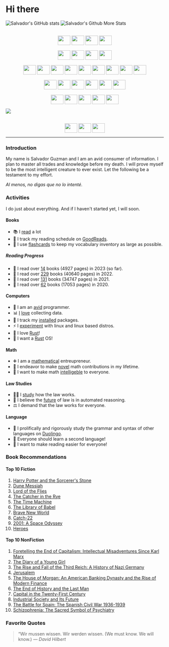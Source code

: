 # Hi there

![Salvador's GitHub stats](https://github-readme-stats.vercel.app/api?username=sguzman&show_icons=true&theme=radical)
![Salvador's Github More Stats](https://github-readme-stats.vercel.app/api/top-langs/?username=sguzman&layout=compact&langs_count=10&theme=radical)

<div style="display: inline_block" align="center"><br>
  <img align="center" height="30" width="40" src="https://raw.githubusercontent.com/sguzman/devicon/master/icons/markdown/markdown-original.svg">
  <img align="center" height="30" width="40" src="https://raw.githubusercontent.com/sguzman/devicon/master/icons/latex/latex-original.svg">
  <img align="center" height="30" width="40" src="https://raw.githubusercontent.com/sguzman/devicon/master/icons/vim/vim-plain.svg">
  <img align="center" height="30" width="40" src="https://raw.githubusercontent.com/sguzman/devicon/master/icons/vscode/vscode-plain.svg">
</div>

<div style="display: inline_block" align="center"><br>
  <img align="center" height="30" width="40" src="https://raw.githubusercontent.com/sguzman/devicon/master/icons/html5/html5-original.svg">
  <img align="center" height="30" width="40" src="https://raw.githubusercontent.com/sguzman/devicon/master/icons/css3/css3-original.svg">
  <img align="center" height="30" width="40" src="https://raw.githubusercontent.com/sguzman/devicon/master/icons/javascript/javascript-plain.svg">
  <img align="center" height="30" width="40" src="https://raw.githubusercontent.com/sguzman/devicon/master/icons/denojs/denojs-original.svg">
</div>

<div style="display: inline_block" align="center"><br>
  <img align="center" height="30" width="40" src="https://raw.githubusercontent.com/sguzman/devicon/master/icons/rust/rust-plain.svg">
  <img align="center" height="30" width="40" src="https://raw.githubusercontent.com/sguzman/devicon/master/icons/haskell/haskell-plain.svg">
  <img align="center" height="30" width="40" src="https://raw.githubusercontent.com/sguzman/devicon/master/icons/scala/scala-plain.svg">
  <img align="center" height="30" width="40" src="https://raw.githubusercontent.com/sguzman/devicon/master/icons/python/python-plain.svg">
  <img align="center" height="30" width="40" src="https://raw.githubusercontent.com/sguzman/devicon/master/icons/go/go-plain.svg">
  <img align="center" height="30" width="40" src="https://raw.githubusercontent.com/sguzman/devicon/master/icons/lua/lua-plain.svg">
  <img align="center" height="30" width="40" src="https://raw.githubusercontent.com/sguzman/devicon/master/icons/zig/zig-original.svg">
  <img align="center" height="30" width="40" src="https://raw.githubusercontent.com/sguzman/devicon/master/icons/cplusplus/cplusplus-plain.svg">
  <img align="center" height="30" width="40" src="https://raw.githubusercontent.com/sguzman/devicon/master/icons/java/java-plain.svg">
</div>

<div style="display: inline_block" align="center"><br>
  <img align="center" height="30" width="40" src="https://raw.githubusercontent.com/sguzman/devicon/master/icons/linux/linux-plain.svg">
  <img align="center" height="30" width="40" src="https://raw.githubusercontent.com/sguzman/devicon/master/icons/nixos/nixos-plain.svg">
  <img align="center" height="30" width="40" src="https://raw.githubusercontent.com/sguzman/devicon/master/icons/kubernetes/kubernetes-plain.svg">
  <img align="center" height="30" width="40" src="https://raw.githubusercontent.com/sguzman/devicon/master/icons/docker/docker-plain.svg">
  <img align="center" height="30" width="40" src="https://raw.githubusercontent.com/sguzman/devicon/master/icons/prometheus/prometheus-original.svg">
  <img align="center" height="30" width="40" src="https://raw.githubusercontent.com/sguzman/devicon/master/icons/postgresql/postgresql-plain.svg">
</div>

<div style="display: inline_block" align="center"><br>
  <img align="center" height="30" width="40" src="https://raw.githubusercontent.com/sguzman/devicon/master/icons/photoshop/photoshop-plain.svg">
  <img align="center" height="30" width="40" src="https://raw.githubusercontent.com/sguzman/devicon/master/icons/illustrator/illustrator-plain.svg">
  <img align="center" height="30" width="40" src="https://raw.githubusercontent.com/sguzman/devicon/master/icons/premierepro/premierepro-plain.svg">
  <img align="center" height="30" width="40" src="https://raw.githubusercontent.com/sguzman/devicon/master/icons/premierepro/premierepro-plain.svg">
  <img align="center" height="30" width="40" src="https://raw.githubusercontent.com/sguzman/devicon/master/icons/aftereffects/aftereffects-plain.svg">
</div>


![](https://komarev.com/ghpvc/?username=sguzman)

<div style="display: inline_block" align="center"><br>
  <img align="center" height="30" width="40" src="https://raw.githubusercontent.com/sguzman/devicon/master/icons/linkedin/linkedin-plain.svg">
  <img align="center" height="30" width="40" src="https://raw.githubusercontent.com/sguzman/devicon/master/icons/facebook/facebook-plain.svg">
  <img align="center" height="30" width="40" src="https://raw.githubusercontent.com/sguzman/devicon/master/icons/twitter/twitter-original.svg">
</div>

---

### Introduction
My name is Salvador Guzman and I am an avid consumer of information. I plan to master all trades and knowledge before my death. I will prove myself to be the most intelligent creature to ever exist. Let the following be a testament to my effort.

*Al menos, no digas que no lo intenté.*

### Activities
I do just about everything. And if I haven't started yet, I will soon.

#### Books
- 📚 I [read](https://github.com/sguzman/books-i-read) a lot
- 📒 I track my reading schedule on [GoodReads](https://www.goodreads.com/user/show/58613987-salvador-guzman).
- 📝 I use [flashcards](https://github.com/sguzman/english-flashcards-vocage) to keep my vocabulary inventory as large as possible.

##### Reading Progress
- 🧠 I read over [14](https://www.goodreads.com/user_challenges/39128783) books (4927 pages) in 2023 (so far).
- 🧠 I read over [229](https://www.goodreads.com/user_challenges/33451118) books (40640 pages) in 2022.
- 🧠 I read over [131](https://www.goodreads.com/user_challenges/28170883) books (34747 pages) in 2021.
- 🧠 I read over [62](https://www.goodreads.com/user_challenges/24301858) books (17053 pages) in 2020.

#### Computers
- 🔭 I am an [avid](https://github.com/sguzman) programmer.
- 📊 [I](https://github.com/sguzman/wolfram-data-repo) [love](https://github.com/sguzman/harvard-atlas-data) collecting data.
- 🌱 I track my [installed](https://github.com/sguzman/package-list) packages.
- ⚡ I [experiment](https://nixos.org/) with linux and linux based distros.
- 🦞 I love [Rust](https://www.rust-lang.org/)!
- 🧪 I want a [Rust](https://www.redox-os.org/) OS!

#### Math
- ➕ I am a [mathematical](https://github.com/sguzman/MathematicaMathFun) entreupreneur.
- 🔢 I endeavor to make [novel](https://github.com/sguzman/collatz-junk) math contributions in my lifetime.
- 🎲 I want to make math [intelligeble](https://www.cde.ca.gov/be/st/ss/documents/ccssmathstandardaug2013.pdf) to everyone.

#### Law Studies
- 👨‍⚖️ I [study](https://github.com/sguzman/us-code-stash) how the law works.
- 🤖 I believe the [future](https://law.mit.edu/pub/draftingx2rl/release/2) of law is in automated reasoning.
- ⚖️ I demand that the law works for everyone.

#### Language
- 🦉 I prolifically and rigorously study the grammar and syntax of other languages on [Duolingo](https://www.duolingo.com/profile/its_me_sguzman).
- 📝 Everyone should learn a second language!
- 🙌 I want to make reading easier for everyone!

### Book Recommendations

#### Top 10 Fiction
1. [Harry Potter and the Sorcerer's Stone](https://www.goodreads.com/book/show/3.Harry_Potter_and_the_Sorcerer_s_Stone)
2. [Dune Messiah](https://www.goodreads.com/book/show/44492285-dune-messiah?ref=nav_sb_ss_1_10)
3. [Lord of the Flies](https://www.goodreads.com/book/show/6193662-lord-of-the-flies)
4. [The Catcher in the Rye](https://www.goodreads.com/book/show/5107.The_Catcher_in_the_Rye)
5. [The Time Machine](https://www.goodreads.com/book/show/2493.The_Time_Machine?ref=nav_sb_ss_1_16)
6. [The Library of Babel](https://www.goodreads.com/book/show/172366.The_Library_of_Babel)
7. [Brave New World](https://www.goodreads.com/book/show/5129.Brave_New_World)
8. [Catch-22](https://www.goodreads.com/book/show/168668.Catch_22)
9. [2001: A Space Odyssey](https://www.goodreads.com/book/show/70535.2001)
10. [Heroes](https://www.goodreads.com/book/show/293951.Heroes)

#### Top 10 NonFiction
1. [Foretelling the End of Capitalism: Intellectual Misadventures Since Karl Marx](https://www.goodreads.com/book/show/51579648-foretelling-the-end-of-capitalism)
2. [The Diary of a Young Girl](https://www.goodreads.com/book/show/48855.The_Diary_of_a_Young_Girl)
3. [The Rise and Fall of the Third Reich: A History of Nazi Germany](https://www.goodreads.com/book/show/767171.The_Rise_and_Fall_of_the_Third_Reich)
4. [Jerusalem](https://www.goodreads.com/book/show/9477628-jerusalem)
5. [The House of Morgan: An American Banking Dynasty and the Rise of Modern Finance](https://www.goodreads.com/book/show/16131.The_House_of_Morgan)
6. [The End of History and the Last Man](https://www.goodreads.com/book/show/57981.The_End_of_History_and_the_Last_Man)
7. [Capital in the Twenty-First Century](https://www.goodreads.com/book/show/18736925-capital-in-the-twenty-first-century)
8. [Industrial Society and Its Future](https://www.goodreads.com/book/show/225468.Industrial_Society_and_Its_Future)
9. [The Battle for Spain: The Spanish Civil War 1936-1939](https://www.goodreads.com/book/show/42660.The_Battle_for_Spain)
10. [Schizophrenia: The Sacred Symbol of Psychiatry](https://www.goodreads.com/book/show/813205.Schizophrenia)
### Favorite Quotes
> “Wir mussen wissen. Wir werden wissen. (We must know. We will know.)
_― David Hilbert_
